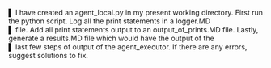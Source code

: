 ▌ I have created an agent_local.py in my present working directory. First run the python script. Log all the print statements in a logger.MD    
▌ file. Add all print statements output to an output_of_prints.MD file. Lastly, generate a results.MD file which would have the output of the   
▌ last few steps of output of the agent_executor. If there are any errors, suggest solutions to fix.

